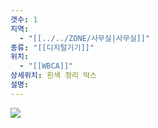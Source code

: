 ```yaml
---
갯수: 1
지역:
  - "[[../../ZONE/사무실|사무실]]"
종류: "[[디지털기기]]"
위치:
  - "[[WBCA]]"
상세위치: 흰색 정리 박스
설명:
---
```


![](http://192.168.50.22/devices/240907_IMG_0040.jpg)

